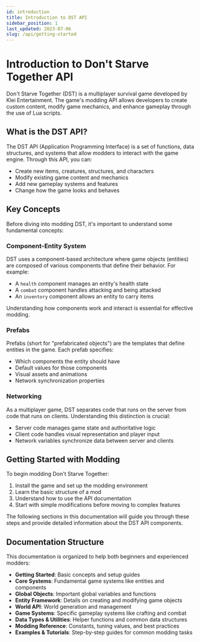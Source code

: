 ```yaml
---
id: introduction
title: Introduction to DST API
sidebar_position: 1
last_updated: 2023-07-06
slug: /api/getting-started
---
```


# Introduction to Don't Starve Together API

Don't Starve Together (DST) is a multiplayer survival game developed by Klei Entertainment. The game's modding API allows developers to create custom content, modify game mechanics, and enhance gameplay through the use of Lua scripts.

## What is the DST API?

The DST API (Application Programming Interface) is a set of functions, data structures, and systems that allow modders to interact with the game engine. Through this API, you can:

- Create new items, creatures, structures, and characters
- Modify existing game content and mechanics
- Add new gameplay systems and features
- Change how the game looks and behaves

## Key Concepts

Before diving into modding DST, it's important to understand some fundamental concepts:

### Component-Entity System

DST uses a component-based architecture where game objects (entities) are composed of various components that define their behavior. For example:

- A `health` component manages an entity's health state
- A `combat` component handles attacking and being attacked
- An `inventory` component allows an entity to carry items

Understanding how components work and interact is essential for effective modding.

### Prefabs

Prefabs (short for "prefabricated objects") are the templates that define entities in the game. Each prefab specifies:

- Which components the entity should have
- Default values for those components
- Visual assets and animations
- Network synchronization properties

### Networking

As a multiplayer game, DST separates code that runs on the server from code that runs on clients. Understanding this distinction is crucial:

- Server code manages game state and authoritative logic
- Client code handles visual representation and player input
- Network variables synchronize data between server and clients

## Getting Started with Modding

To begin modding Don't Starve Together:

1. Install the game and set up the modding environment
2. Learn the basic structure of a mod
3. Understand how to use the API documentation
4. Start with simple modifications before moving to complex features

The following sections in this documentation will guide you through these steps and provide detailed information about the DST API components.

## Documentation Structure

This documentation is organized to help both beginners and experienced modders:

- **Getting Started**: Basic concepts and setup guides
- **Core Systems**: Fundamental game systems like entities and components
- **Global Objects**: Important global variables and functions
- **Entity Framework**: Details on creating and modifying game objects
- **World API**: World generation and management
- **Game Systems**: Specific gameplay systems like crafting and combat
- **Data Types & Utilities**: Helper functions and common data structures
- **Modding Reference**: Constants, tuning values, and best practices
- **Examples & Tutorials**: Step-by-step guides for common modding tasks 
